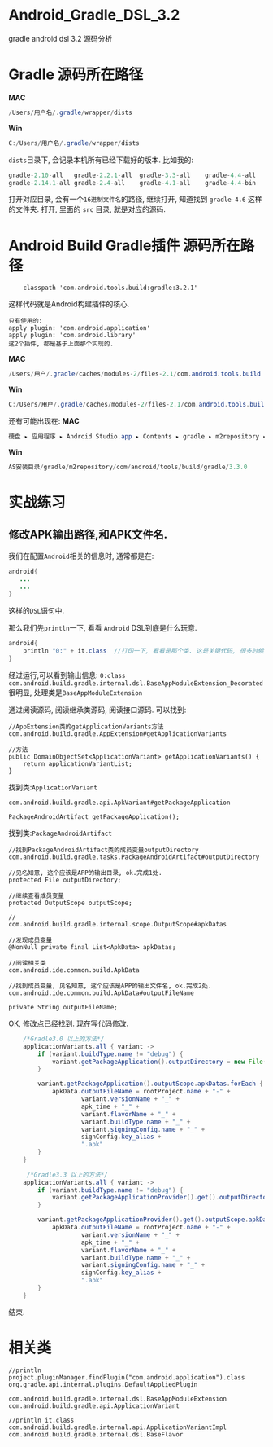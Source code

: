 # Android_Gradle_DSL_3.2
gradle android dsl 3.2 源码分析

# Gradle 源码所在路径
**MAC**
```java
/Users/用户名/.gradle/wrapper/dists
```
**Win**
```java
C:/Users/用户名/.gradle/wrapper/dists
```

`dists`目录下, 会记录本机所有已经下载好的版本.
比如我的:
```java
gradle-2.10-all   gradle-2.2.1-all  gradle-3.3-all    gradle-4.4-all    gradle-4.6-all
gradle-2.14.1-all gradle-2.4-all    gradle-4.1-all    gradle-4.4-bin
```
打开对应目录, 会有一个`16进制文件名`的路径, 继续打开, 知道找到 `gradle-4.6` 这样的文件夹. 打开, 里面的 `src` 目录, 就是对应的源码. 


# Android Build Gradle插件 源码所在路径
```
    classpath 'com.android.tools.build:gradle:3.2.1'
```
这样代码就是Android构建插件的核心.
```
只有使用的:
apply plugin: 'com.android.application'
apply plugin: 'com.android.library'
这2个插件, 都是基于上面那个实现的.
```

**MAC**
```java
/Users/用户/.gradle/caches/modules-2/files-2.1/com.android.tools.build
```
**Win**
```java
C:/Users/用户/.gradle/caches/modules-2/files-2.1/com.android.tools.build
```

还有可能出现在:
**MAC**
```java
‎⁨硬盘⁩ ▸ ⁨应用程序⁩ ▸ ⁨Android Studio.app⁩ ▸ ⁨Contents⁩ ▸ ⁨gradle⁩ ▸ ⁨m2repository⁩ ▸ ⁨com⁩ ▸ ⁨android⁩ ▸ ⁨tools⁩ ▸ ⁨build⁩ ▸ ⁨gradle⁩ ▸ ⁨3.3.0⁩
```
**Win**
```java
AS安装目录/⁨gradle⁩/⁨m2repository⁩/⁨com⁩/⁨android⁩/⁨tools⁩/build⁩/gradle⁩/⁨3.3.0⁩
```

# 实战练习
## 修改APK输出路径,和APK文件名.
我们在配置`Android`相关的信息时, 通常都是在:
```java
android{
   ...
   ...
}
```
这样的`DSL`语句中.

那么我们先`println`一下, 看看 `Android` DSL到底是什么玩意.

```java
android{
    println "0:" + it.class  //打印一下, 看看是那个类. 这是关键代码, 很多时候, 我们的突破点都是找到目标处理的类名.
}
```
经过运行,可以看到输出信息:
`0:class com.android.build.gradle.internal.dsl.BaseAppModuleExtension_Decorated`
很明显, 处理类是`BaseAppModuleExtension`

通过阅读源码, 阅读继承类源码, 阅读接口源码.
可以找到:
```
//AppExtension类的getApplicationVariants方法
com.android.build.gradle.AppExtension#getApplicationVariants

//方法
public DomainObjectSet<ApplicationVariant> getApplicationVariants() {
    return applicationVariantList;
}
```
找到类:`ApplicationVariant`
```
com.android.build.gradle.api.ApkVariant#getPackageApplication

PackageAndroidArtifact getPackageApplication();
```

找到类:`PackageAndroidArtifact`
```
//找到PackageAndroidArtifact类的成员变量outputDirectory
com.android.build.gradle.tasks.PackageAndroidArtifact#outputDirectory

//见名知意, 这个应该是APP的输出目录, ok.完成1处.
protected File outputDirectory;
```

```
//继续查看成员变量
protected OutputScope outputScope;

//
com.android.build.gradle.internal.scope.OutputScope#apkDatas

//发现成员变量
@NonNull private final List<ApkData> apkDatas;

//阅读相关类
com.android.ide.common.build.ApkData

//找到成员变量, 见名知意, 这个应该是APP的输出文件名, ok.完成2处.
com.android.ide.common.build.ApkData#outputFileName

private String outputFileName;
```

OK, 修改点已经找到. 现在写代码修改.

```java
    /*Gradle3.0 以上的方法*/
    applicationVariants.all { variant ->
        if (variant.buildType.name != "debug") {
            variant.getPackageApplication().outputDirectory = new File(project.rootDir.absolutePath + "/apk")
        }

        variant.getPackageApplication().outputScope.apkDatas.forEach { apkData ->
            apkData.outputFileName = rootProject.name + "-" +
                    variant.versionName + "_" +
                    apk_time + "_" +
                    variant.flavorName + "_" +
                    variant.buildType.name + "_" +
                    variant.signingConfig.name + "_" +
                    signConfig.key_alias +
                    ".apk"
        }
    }
    
     /*Gradle3.3 以上的方法*/
    applicationVariants.all { variant ->
        if (variant.buildType.name != "debug") {
            variant.getPackageApplicationProvider().get().outputDirectory = new File(project.rootDir.absolutePath + "/apk")
        }

        variant.getPackageApplicationProvider().get().outputScope.apkDatas.forEach { apkData ->
            apkData.outputFileName = rootProject.name + "-" +
                    variant.versionName + "_" +
                    apk_time + "_" +
                    variant.flavorName + "_" +
                    variant.buildType.name + "_" +
                    variant.signingConfig.name + "_" +
                    signConfig.key_alias +
                    ".apk"
        }
    }
```

结束.

# 相关类

```
//println project.pluginManager.findPlugin("com.android.application").class
org.gradle.api.internal.plugins.DefaultAppliedPlugin

com.android.build.gradle.internal.dsl.BaseAppModuleExtension
com.android.build.gradle.api.ApplicationVariant

//println it.class
com.android.build.gradle.internal.api.ApplicationVariantImpl
com.android.build.gradle.internal.dsl.BaseFlavor
```


